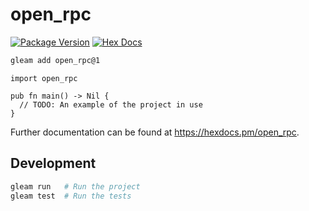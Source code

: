 # open_rpc

[![Package Version](https://img.shields.io/hexpm/v/open_rpc)](https://hex.pm/packages/open_rpc)
[![Hex Docs](https://img.shields.io/badge/hex-docs-ffaff3)](https://hexdocs.pm/open_rpc/)

```sh
gleam add open_rpc@1
```
```gleam
import open_rpc

pub fn main() -> Nil {
  // TODO: An example of the project in use
}
```

Further documentation can be found at <https://hexdocs.pm/open_rpc>.

## Development

```sh
gleam run   # Run the project
gleam test  # Run the tests
```
